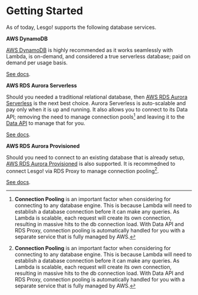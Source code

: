 # Getting Started

As of today, Lesgo! supports the following database services.

**AWS DynamoDB**

[AWS DynamoDB](https://aws.amazon.com/dynamodb/) is highly recommended as it works seamlessly with Lambda, is on-demand, and considered a true serverless database; paid on demand per usage basis.

[See docs](dynamodb.md).

**AWS RDS Aurora Serverless**

Should you needed a traditional relational database, then [AWS RDS Aurora Serverless](https://aws.amazon.com/rds/aurora/serverless/) is the next best choice. Aurora Serverless is auto-scalable and pay only when it is up and running. It also allows you to connect to its Data API; removing the need to manage connection pools[^1] and leaving it to the [Data API](https://docs.aws.amazon.com/AmazonRDS/latest/AuroraUserGuide/data-api.html) to manage that for you.

[See docs](rds-aurora.md#aurora-serverless).

**AWS RDS Aurora Provisioned**

Should you need to connect to an existing database that is already setup, [AWS RDS Aurora Provisioned](https://aws.amazon.com/rds/aurora) is also supported. It is recommedned to connect Lesgo! via RDS Proxy to manage connection pooling[^1].

[See docs](rds-aurora.md#aurora-provisioned).

[^1]: **Connection Pooling** is an important factor when considering for connecting to any database engine. This is because Lambda will need to establish a database connection before it can make any queries. As Lambda is scalable, each request will create its own connection, resulting in massive hits to the db connection load. With Data API and RDS Proxy, connection pooling is automatically handled for you with a separate service that is fully managed by AWS.
